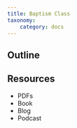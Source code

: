 ```yaml
---
title: Baptism Class
taxonomy:
    category: docs
---
```

## Outline

## Resources
- PDFs
- Book
- Blog
- Podcast

